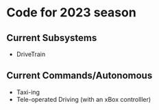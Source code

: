 # Code for 2023 season

## Current Subsystems
- DriveTrain

## Current Commands/Autonomous
- Taxi-ing
- Tele-operated Driving (with an xBox controlller)
